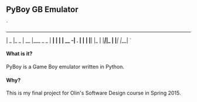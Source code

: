 ## PyBoy GB Emulator

`
 _____        _____         
|  _  |_ _   | __  |___ _ _ 
|   __| | |  | __ -| . | | |
|__|  |_  |  |_____|___|_  |
      |___|            |___|
`

#### What is it?
PyBoy is a Game Boy emulator written in Python.

#### Why?
This is my final project for Olin's Software Design course in Spring 2015.
